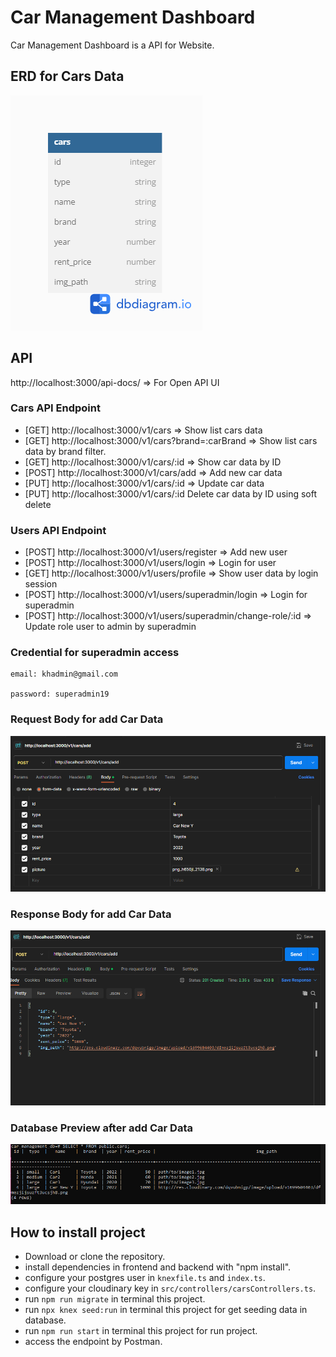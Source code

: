 # Car Management Dashboard

Car Management Dashboard is a API for Website.

## ERD for Cars Data

![dbdiagram](./erd.png)

## API

http://localhost:3000/api-docs/ => For Open API UI

### Cars API Endpoint

- [GET] http://localhost:3000/v1/cars => Show list cars data
- [GET] http://localhost:3000/v1/cars?brand=:carBrand => Show list cars data by brand filter.
- [GET] http://localhost:3000/v1/cars/:id => Show car data by ID
- [POST] http://localhost:3000/v1/cars/add => Add new car data
- [PUT] http://localhost:3000/v1/cars/:id => Update car data
- [PUT] http://localhost:3000/v1/cars/:id Delete car data by ID using soft delete

### Users API Endpoint

- [POST] http://localhost:3000/v1/users/register => Add new user
- [POST] http://localhost:3000/v1/users/login => Login for user
- [GET] http://localhost:3000/v1/users/profile => Show user data by login session
- [POST] http://localhost:3000/v1/users/superadmin/login => Login for superadmin
- [POST] http://localhost:3000/v1/users/superadmin/change-role/:id => Update role user to admin by superadmin

### Credential for superadmin access

```
email: khadmin@gmail.com

password: superadmin19
```

### Request Body for add Car Data

![req-body](./req-body.png)

### Response Body for add Car Data

![res-body](./res-body.png)

### Database Preview after add Car Data

![db-priview](./db-preview.png)

## How to install project

- Download or clone the repository.
- install dependencies in frontend and backend with "npm install".
- configure your postgres user in `knexfile.ts` and `index.ts`.
- configure your cloudinary key in `src/controllers/carsControllers.ts`.
- run `npm run migrate` in terminal this project.
- run `npx knex seed:run` in terminal this project for get seeding data in database.
- run `npm run start` in terminal this project for run project.
- access the endpoint by Postman.
